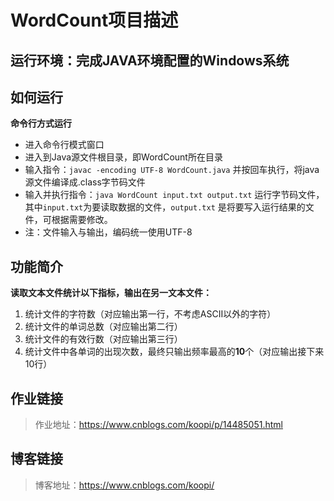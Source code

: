 # WordCount项目描述

## 运行环境：完成JAVA环境配置的Windows系统

## 如何运行
**命令行方式运行**

- 进入命令行模式窗口
- 进入到Java源文件根目录，即WordCount所在目录
- 输入指令：```javac -encoding UTF-8 WordCount.java``` 并按回车执行，将java源文件编译成.class字节码文件
- 输入并执行指令：```java WordCount input.txt output.txt``` 运行字节码文件，其中```input.txt```为要读取数据的文件，```output.txt``` 是将要写入运行结果的文件，可根据需要修改。
- 注：文件输入与输出，编码统一使用UTF-8

## 功能简介

**读取文本文件统计以下指标，输出在另一文本文件：**

1. 统计文件的字符数（对应输出第一行，不考虑ASCII以外的字符）
2. 统计文件的单词总数（对应输出第二行）
3. 统计文件的有效行数（对应输出第三行）
4. 统计文件中各单词的出现次数，最终只输出频率最高的**10**个（对应输出接下来10行）

## 作业链接

> 作业地址：https://www.cnblogs.com/koopi/p/14485051.html

## 博客链接
> 博客地址：https://www.cnblogs.com/koopi/
